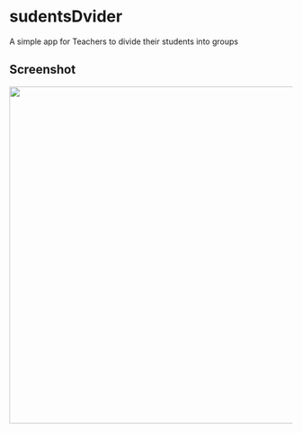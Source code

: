 # sudentsDvider
A simple app for Teachers to divide their students into groups

## Screenshot
<div align="center">
    <img src="/screens/screen1.png" width="600px"</img> 
</div>
